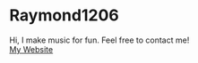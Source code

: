 # Raymond1206
Hi, I make music for fun. Feel free to contact me! <br>
[My Website](https://raymond1206.com)
